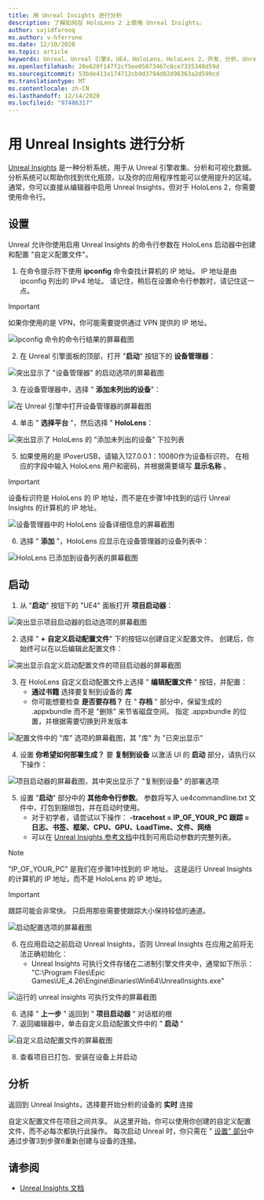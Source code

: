 ```yaml
---
title: 用 Unreal Insights 进行分析
description: 了解如何在 HoloLens 2 上使用 Unreal Insights。
author: sajidfarooq
ms.author: v-hferrone
ms.date: 12/10/2020
ms.topic: article
keywords: Unreal，Unreal 引擎4，UE4，HoloLens，HoloLens 2，开发，分析，Unreal insights，文档，指南，功能，全息影像，游戏开发，混合现实耳机，windows mixed reality 耳机，虚拟现实耳机
ms.openlocfilehash: 20e620f147f2cf5ee05073467c8ce7335340d59d
ms.sourcegitcommit: 53bde413a174712cb9d3794d02d96363a2d599cd
ms.translationtype: MT
ms.contentlocale: zh-CN
ms.lasthandoff: 12/14/2020
ms.locfileid: "97486317"
---
```

# <a name="profiling-with-unreal-insights"></a>用 Unreal Insights 进行分析 

[Unreal Insights](https://docs.unrealengine.com/TestingAndOptimization/PerformanceAndProfiling/UnrealInsights/Overview/index.html) 是一种分析系统，用于从 Unreal 引擎收集、分析和可视化数据。 分析系统可以帮助你找到优化瓶颈，以及你的应用程序性能可以使用提升的区域。 通常，你可以直接从编辑器中启用 Unreal Insights，但对于 HoloLens 2，你需要使用命令行。  

## <a name="setup"></a>设置

Unreal 允许你使用启用 Unreal Insights 的命令行参数在 HoloLens 启动器中创建和配置 "自定义配置文件"。

1.  在命令提示符下使用 **ipconfig** 命令查找计算机的 IP 地址。 IP 地址是由 ipconfig 列出的 IPv4 地址。 请记住，稍后在设置命令行参数时，请记住这一点。

> [!IMPORTANT]
> 如果你使用的是 VPN，你可能需要提供通过 VPN 提供的 IP 地址。

![Ipconfig 命令的命令行结果的屏幕截图](images/unreal-insights-img-01.png)

2.  在 Unreal 引擎面板的顶部，打开 "**启动**" 按钮下的 **设备管理器**：

![突出显示了 "设备管理器" 的启动选项的屏幕截图](images/unreal-insights-img-02.png)

3.  在设备管理器中，选择 " **添加未列出的设备**"：

![在 Unreal 引擎中打开设备管理器的屏幕截图](images/unreal-insights-img-03.png)

4. 单击 " **选择平台** "，然后选择 " **HoloLens**：

![突出显示了 HoloLens 的 "添加未列出的设备" 下拉列表](images/unreal-insights-img-04.png)

5.  如果使用的是 IPoverUSB，请输入127.0.0.1：10080作为设备标识符。 在相应的字段中输入 HoloLens 用户和密码，并根据需要填写 **显示名称** 。

> [!IMPORTANT]
> 设备标识符是 HoloLens 的 IP 地址，而不是在步骤1中找到的运行 Unreal Insights 的计算机的 IP 地址。

![设备管理器中的 HoloLens 设备详细信息的屏幕截图](images/unreal-insights-img-05.png)

6.  选择 " **添加** "，HoloLens 应显示在设备管理器的设备列表中：

![HoloLens 已添加到设备列表的屏幕截图](images/unreal-insights-img-06.png)

## <a name="launch"></a>启动

1. 从 "**启动**" 按钮下的 "UE4" 面板打开 **项目启动器**：

![突出显示项目启动器的启动选项的屏幕截图](images/unreal-insights-img-07.png)

2. 选择 " **+** **自定义启动配置文件**" 下的按钮以创建自定义配置文件。 创建后，你始终可以在以后编辑此配置文件：

![突出显示自定义启动配置文件的项目启动器的屏幕截图](images/unreal-insights-img-08.png)

3. 在 HoloLens 自定义启动配置文件上选择 " **编辑配置文件** " 按钮，并配置：
    * **通过书籍** 选择要复制到设备的 **库**
    * 你可能想要检查 **是否要存档？** 在 " **存档** " 部分中，保留生成的 .appxbundle 而不是 "删除" 来节省磁盘空间。 指定 .appxbundle 的位置，并根据需要切换到开发版本

![配置文件中的 "库" 选项的屏幕截图，其 "库" 为 "已突出显示"](images/unreal-insights-img-09.png)

4. 设置 **你希望如何部署生成？** 要 **复制到设备** 以激活 UI 的 **启动** 部分，请执行以下操作：

![项目启动器的屏幕截图，其中突出显示了 "复制到设备" 的部署选项](images/unreal-insights-img-10.png)

5. 设置 "**启动**" 部分中的 **其他命令行参数**。 参数将写入 ue4commandline.txt 文件中，打包到捆绑包，并在启动时使用。 
    <!-- TODO: Need more detail on what this parameter does and where to find others. -->
    * 对于初学者，请尝试以下操作： **-tracehost = IP_OF_YOUR_PC 跟踪 = 日志、书签、框架、CPU、GPU、LoadTime、文件、网络**
    * 可以在 [Unreal Insights 参考文档](https://docs.unrealengine.com/TestingAndOptimization/PerformanceAndProfiling/UnrealInsights/Reference/index.html)中找到可用启动参数的完整列表。

> [!NOTE]
> "IP_OF_YOUR_PC" 是我们在步骤1中找到的 IP 地址。 这是运行 Unreal Insights 的计算机的 IP 地址，而不是 HoloLens 的 IP 地址。

> [!IMPORTANT]
> 跟踪可能会非常快。 只启用那些需要使跟踪大小保持较低的通道。

![启动配置选项的屏幕截图](images/unreal-insights-img-11.png)

6. 在应用启动之前启动 Unreal Insights，否则 Unreal Insights 在应用之前将无法正确初始化：
    * Unreal Insights 可执行文件存储在二进制引擎文件夹中，通常如下所示： "C:\Program Files\Epic Games\UE_4.26\Engine\Binaries\Win64\UnrealInsights.exe"

![运行的 unreal insights 可执行文件的屏幕截图](images/unreal-insights-img-12.png)

6.  选择 " **上一步** " 返回到 " **项目启动器** " 对话框的根
7.  返回编辑器中，单击自定义启动配置文件中的 " **启动** "

![自定义启动配置文件的屏幕截图](images/unreal-insights-img-13.png)

8.  查看项目已打包、安装在设备上并启动

## <a name="profiling"></a>分析

返回到 Unreal Insights，选择要开始分析的设备的 **实时** 连接

自定义配置文件在项目之间共享。 从这里开始，你可以使用你创建的自定义配置文件，而不必每次都执行此操作。 每次启动 Unreal 时，你只需在 " [设置" 部分](#setup)中通过步骤3到步骤6重新创建与设备的连接。

## <a name="see-also"></a>请参阅
* [Unreal Insights 文档](https://docs.unrealengine.com/TestingAndOptimization/PerformanceAndProfiling/UnrealInsights/index.html)

